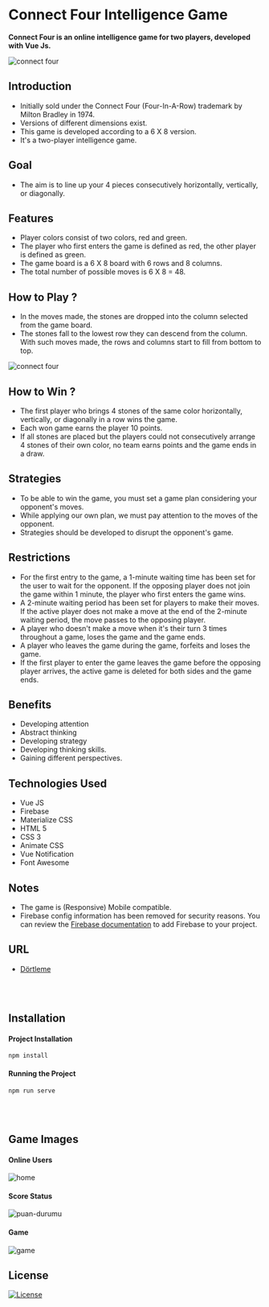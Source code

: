  # Connect Four Intelligence Game


**Connect Four is an online intelligence game for two players, developed with Vue Js.**

![connect four](https://user-images.githubusercontent.com/25087769/78579093-19d3c780-7839-11ea-8c0f-b89b60e39aea.PNG)


## Introduction
* Initially sold under the Connect Four (Four-In-A-Row) trademark by Milton Bradley in 1974.
* Versions of different dimensions exist.
* This game is developed according to a 6 X 8 version.
* It's a two-player intelligence game.


## Goal
* The aim is to line up your 4 pieces consecutively horizontally, vertically, or diagonally.
 
## Features
* Player colors consist of two colors, red and green.
* The player who first enters the game is defined as red, the other player is defined as green.
* The game board is a 6 X 8 board with 6 rows and 8 columns.
* The total number of possible moves is 6 X 8 = 48.

## How to Play ?
* In the moves made, the stones are dropped into the column selected from the game board.
* The stones fall to the lowest row they can descend from the column. With such moves made, the rows and columns start to fill from bottom to top.

![connect four](https://user-images.githubusercontent.com/25087769/78575291-d3c83500-7833-11ea-8450-a1475eb6ab98.gif)


## How to Win ?
* The first player who brings 4 stones of the same color horizontally, vertically, or diagonally in a row wins the game.
* Each won game earns the player 10 points.
* If all stones are placed but the players could not consecutively arrange 4 stones of their own color, no team earns points and the game ends in a draw.

## Strategies
* To be able to win the game, you must set a game plan considering your opponent's moves.
* While applying our own plan, we must pay attention to the moves of the opponent.
* Strategies should be developed to disrupt the opponent's game.

## Restrictions
* For the first entry to the game, a 1-minute waiting time has been set for the user to wait for the opponent. If the opposing player does not join the game within 1 minute, the player who first enters the game wins.
* A 2-minute waiting period has been set for players to make their moves. If the active player does not make a move at the end of the 2-minute waiting period, the move passes to the opposing player.
* A player who doesn't make a move when it's their turn 3 times throughout a game, loses the game and the game ends.
* A player who leaves the game during the game, forfeits and loses the game.
* If the first player to enter the game leaves the game before the opposing player arrives, the active game is deleted for both sides and the game ends.

## Benefits
* Developing attention
* Abstract thinking
* Developing strategy
* Developing thinking skills.
* Gaining different perspectives.


## Technologies Used
* Vue JS
* Firebase
* Materialize CSS
* HTML 5
* CSS 3
* Animate CSS
* Vue Notification  
* Font Awesome

## Notes
* The game is (Responsive) Mobile compatible.
* Firebase config information has been removed for security reasons. You can review the [Firebase documentation](https://firebase.google.com/docs/web/setup) to add Firebase to your project.


## URL
* [Dörtleme](https://dortleme.firebaseapp.com)

<br>
<br>
 
## Installation

#### Project Installation
```
npm install
```

#### Running the Project
```
npm run serve
```
<br>
<br>


## Game Images

#### Online Users
![home](https://user-images.githubusercontent.com/25087769/78578278-f78d7a00-7837-11ea-9556-4d7e517dfeed.png)

#### Score Status
![puan-durumu](https://user-images.githubusercontent.com/25087769/78578274-f65c4d00-7837-11ea-826f-28da0983447f.png)

#### Game
![game](https://user-images.githubusercontent.com/25087769/78578280-f8261080-7837-11ea-8158-69a9eef96879.png)



## License
 [![License](https://img.shields.io/github/license/mustafadalga/dortleme)](https://github.com/mustafadalga/dortleme/blob/master/LICENSE.md)



